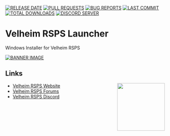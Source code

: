 [![RELEASE DATE](https://img.shields.io/github/release-date/ValheimRSPS/Velheim-RSPS-Launcher)](https://github.com/ValheimRSPS/Velheim-RSPS-Launcher/releases)
[![PULL REQUESTS](https://img.shields.io/github/issues-pr-raw/ValheimRSPS/Velheim-RSPS-Launcher)](https://github.com/ValheimRSPS/Velheim-RSPS-Launcher/blob/main/.github/ISSUES/feature_request.md)
[![BUG REPORTS](https://img.shields.io/github/issues-raw/Discord-Coding-Community/Velheim-RSPS-Launcher)](https://github.com/ValheimRSPS/Velheim-RSPS-Launcher/blob/main/.github/ISSUES/bug_report.md)
[![LAST COMMIT](https://img.shields.io/github/last-commit/ValheimRSPS/Velheim-RSPS-Launcher/main)](https://github.com/ValheimRSPS/Velheim-RSPS-Launcher)
[![TOTAL DOWNLOADS](https://img.shields.io/github/downloads/ValheimRSPS/Velheim-RSPS-Launcher/total)](https://github.com/ValheimRSPS/Velheim-RSPS-Launcher/releases/)
[![DISCORD SERVER](https://discordapp.com/api/guilds/402767531816910858/widget.png?style=shield)](https://discord.gg/bAtRnqb)

# Velheim RSPS Launcher
Windows Installer for Velheim RSPS

[![BANNER IMAGE](https://gitlab.com/Developer-Corner/development/Velheim-RSPS-Launcher/-/raw/main/app/logo.png)](https://www.velheim.com)

## Links
<a href="https://www.velheim.com/"> <img align="right" width="150" height="150" src="https://gitlab.com/Developer-Corner/development/Velheim-RSPS-Launcher/-/raw/main/app/icon.png"></a>

 - [Velheim RSPS Website](https://www.velheim.com)
 - [Velheim RSPS Forums](https://www.velheim.com/community)
 - [Velheim RSPS Discord](https://discord.gg/bAtRnqb)
